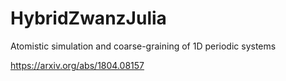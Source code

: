 # HybridZwanzJulia
Atomistic simulation and coarse-graining of 1D periodic systems

https://arxiv.org/abs/1804.08157
